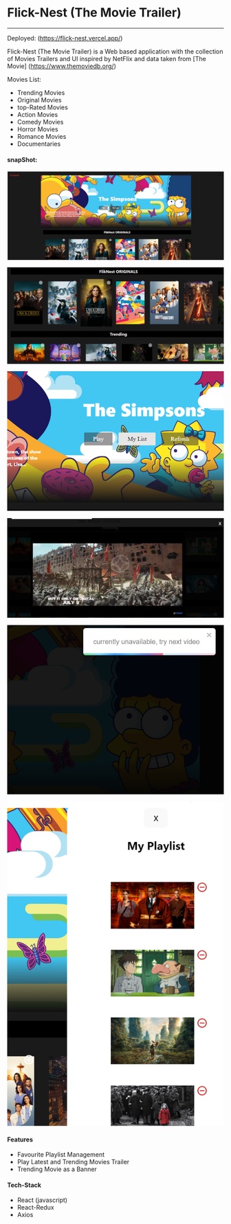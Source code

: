 # Flick-Nest (The Movie Trailer)

---

Deployed: (https://flick-nest.vercel.app/)

Flick-Nest (The Movie Trailer) is a Web based application with the collection of Movies Trailers and UI inspired by NetFlix and data taken from [The Movie] (https://www.themoviedb.org/)

Movies List:

- Trending Movies
- Original Movies
- top-Rated Movies
- Action Movies
- Comedy Movies
- Horror Movies
- Romance Movies
- Documentaries

#### snapShot:

![Banner](image.png)

![categories](image-1.png)

![alt text](image-2.png)

![play](image-3.png)

![error](image-4.png)

![playlist video](image-5.png)

#### Features

- Favourite Playlist Management
- Play Latest and Trending Movies Trailer
- Trending Movie as a Banner

#### Tech-Stack
 - React (javascript)
 - React-Redux 
 - Axios


